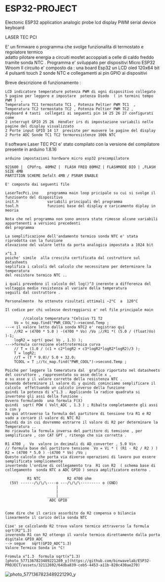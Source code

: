 # ESP32-PROJECT
Electonic ESP32 application  analogic probe lcd display PWM serial device keyboard 

LASER TEC PCI 

  E' un firmware o programma che svolge funzionalita di termostato e regolatore termico  
  adatto pilotare  energia a circuiti mosfet accoppiati a celle di caldo freddo 
  tramite sonda NTC .
  Programma e' sviluppato per dispositivi Micro ESP32 Wroom 
  Il circuito  e' composto da :
  una board Esp32 un LCD oled 120x64 bit 
  4 pulsanti touch 2 sonde NTC e collegamenti ai pin GPIO ai dispositivi  

Breve descrizione di funzionamento :

    LCD indicatore temperature potenza PWM di ogni dispositivo collegato
    5 pagine per leggere e impostare  potenza Diodo  ( in termini tempo PWM )  ,
    Temperatura TC1 termostato TC1 , Potenza Peltier PWM TC1  , Temperatura TC2 termostato TC2 , Potenza Peltier PWM TC2 , 
    Keyboard 4 tasti  collegati ai seguenti pin 14 25 26 27 configurati come 
    2 interrupt GPIO 25 26  Hendler irs di impostazione variabili nelle pagine del display visualizzato  
    2 Porte input GPIO 14 17  previste per muovere le pagine del display 
    2 Porte ADC Sonde TC1 TC2 termoresistenze 100k NTC 


Il software Laser TEC PCI e' stato compilato con la versione del compilatore presente in arduino 1.8.16 
    
    arduino impostazioni hardware micro esp32 precompilatore 
    
    921600 |  CPUfrq. 40MHZ |  FLASH FREQ 80MHZ | FLASHMODE DIO | ,FLASH SIZE 4MB 
    PARTITION SCHEME Defalt 4MB / PSRAM ENABLE 
    
    E' composto dai seguenti file
    
    LaserTecPci.ino    programma main loop pricipale su cui si svolge il funzioanto del dispositivo   
    init.h             variabili principali del programma
    tool.h             funzioni base del display e caricamento diplay in meoria 

    Nota che nel programma non sono ancora state rimosse alcune variabili appartenenti a versioni precedenti
    del programma 

    La semplificazione dell'andamento termico sonda NTC e' stata riprodotta con la funzione 
    elevazione del valore letto da porta analogica impostata a 1024 bit 
    
    x^1.3
    poiche' simile  alla crescita certificata dal costruttore sul datasheets
    seplifica i calcoli del calcolo che necessitano per determinare la temperatura 
    del resistore termico NTC .. 

    i quali prevedono il calcolo del log()^3 inerente a differenza del voltaggio medio resistenza al variare della temperatura 
    seguiti dal costruttore .

    Personalmente  ho ottenuto risultati ottimali ~2°C  a  120°C  

    Il codice per chi volesse destreggiarsi e' nel file principale main 

            //calcola temperatura °Celsius T1 T2
        Vo = tc_map.find("PWR_COOL")->second.Temp ;                              ---< il valore letto dalla sonda NTC2 e' registrao qui 
        //R2 = (4700 * 5.0 ) -(4700 * Vo) /Vo ;//R1 *( (5.0 / (float)Vo) )-1;   
        logR2 = sqrt( pow( Vo , 1.3) );                                        --->formula correzione elettrotermica curva 
        // T = (1.0 / (c1 + c2*logR2 + c3*logR2*logR2*logR2)/3 );
        T = logR2; 
        //T = (T * 9.0)/ 5.0 + 32.0; 
        TCOOL = T ;//tc_map.find("PWR_COOL")->second.Temp ;

    Poiche per leggere la temeratura dal  grafico riportato nel datasheets del cosruttore , rappresentato su asse delle x , 
    e su asse y il valore corretto della resistenza NTC .
    Dovendo determinare il valore di y quindi cominciamo semplificare il calcolo  effettuando un calcolo inverso della funzione 
    quindi la potenza di x^1.3 . Applicando la radice quadrata si invertono gli assi della funzione .
    Ovvero formulando  una formula F(X) 
    quindi  sqrt( POW ( Volt_ADC , 1.3 ) ; Ribalta completamente gli assi x con y 
    Da qui attraverso la formula del partitore di tensione tra R1 e R2 vado a cercare il valore di NTC R2
    Quindi da in cui dovremmo estrarre il valore di R2 per determinare la Temperatura ..  
    Ho ricavato la formula inversa del partitore di temsione , per semplificare , con CAT GPT , ritengo che sia corretta . 
    
    R1 4700 ,  Vo  valore in decimali di AD_converter , 5.0 Vin
    // formula base del partitore tensione  Vo = Vi * ( (R1 - R2 / R2 ) )
    R2 = (4700 * 5.0 ) -(4700 * Vo) /Vo ;   
    Questo calcolo che porta via diverse operazioni di lavoro puo essere semplificata semplicemente 
    invertendo l'ordine di collegamento tra  R1 con R2  ( schema base di collegamento  sonda NTC a ADC GPIO ) senza amplificatore esterno . 

              R1 NTC            R2 4700 ohm
      (5V) ------/\/\/\----o ---/\/\/\--------- o (GND)
                           |
                           |
                       ____|_____
                        ADC GPIO


    Come dire che il carico assorbito da R2 compensa o bilancia linearmente il carico della sonda NTC 

    Cioe' se calcolando R2 trovo valore termico attraverso la formula  sqrt(R2^1.3)
    inverendo R1 con R2 ottengo il varole termico direttamente dalla porta
    digitale GPIO_ADC 
    --> segue   sqrt(GPIO_ADC^1.3)
    Valore Termico Sonda in °C!
    
    Fromula x^1.3  formula sqrt(x^1.3) 
    [photo_5771367823489221289_y](https://github.com/binwavelab/ESP32-PROJECT/assets/32112692/64dba839-ceb5-4453-a11b-820c430ae270)
![photo_5771367823489221290_y](https://github.com/binwavelab/ESP32-PROJECT/assets/32112692/47f462a8-4828-4f6e-9381-461aead253cf)


    
    
    
    
    



  



  


